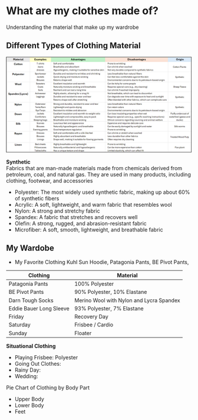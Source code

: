# What are my clothes made of?
Understanding the material that make up my wardrobe

## Different Types of Clothing Material

<img src="Attachments/Clothing_Spreadsheet.PNG"/>

<b>Synthetic</b> <br>
Fabrics that are man-made materials made from chemicals derived from petroleum, coal, and natural gas. They are used in many products, including clothing, footwear, and accessories
<br> 
-  Polyester: The most widely used synthetic fabric, making up about 60% of synthetic fibers
-  Acrylic: A soft, lightweight, and warm fabric that resembles wool
-  Nylon: A strong and stretchy fabric
-  Spandex: A fabric that stretches and recovers well
-  Olefin: A strong, rugged, and abrasion-resistant fabric
-  Microfiber: A soft, smooth, lightweight, and breathable fabric

## My Wardobe
- My Favorite Clothing
Kuhl Sun Hoodie, Patagonia Pants, BE Pivot Pants,

| Clothing       | Material        |
|-----------|------------------|
| Patagonia Pants    | 	100% Polyester                |
| BE Pivot Pants   | 90% Polyester, 10% Elastane |
| Darn Tough Socks | Merino Wool with Nylon and Lycra Spandex |
| Eddie Bauer Long Sleeve  | 93% Polyester, 7% Elastane                 |
| Friday    | Recovery Day                 |
| Saturday  | Frisbee / Cardio                 |
| Sunday    | Floater                 |



<b> Situational Clothing </b> <br>
- Playing Frisbee: Polyester
- Going Out Clothes:
- Rainy Day:
- Wedding: 

Pie Chart of Clothing by Body Part
- Upper Body
- Lower Body
- Feet
